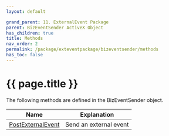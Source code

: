 ```yaml
---
layout: default

grand_parent: 11. ExternalEvent Package
parent: BizEventSender ActiveX Object
has_children: true
title: Methods
nav_order: 2
permalink: /package/exteventpackage/bizeventsender/methods
has_toc: false
---
```

# {{ page.title }}

The following methods are defined in the BizEventSender object.

| Name  | Explanation  |
|-------|-------------|
|[PostExternalEvent](/package/exteventpackage/bizeventsender/methods/postexternalevent) | Send an external event |
